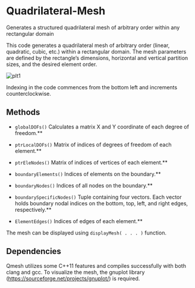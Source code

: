 # Quadrilateral-Mesh
Generates a structured quadrilateral mesh of arbitrary order within any rectangular domain


This code generates a quadrilateral mesh of arbitrary order (linear, quadratic, cubic, etc.) within a rectangular domain. The mesh parameters are defined by the rectangle’s dimensions, horizontal and vertical partition sizes, and the desired element order.

![plt1](https://github.com/user-attachments/assets/3ec347cc-bbad-48d8-8172-f61dbc8c7c29)

Indexing in the code commences from the bottom left and increments counterclockwise.
## Methods
* `globalDOFs()` Calculates a matrix X and Y coordinate of each degree of freedom.**

* `ptrLocalDOFs()` Matrix of indices of degrees of freedom of each element.**

* `ptrEleNodes()` Matrix of indices of vertices of each element.**

* `boundaryElements()` Indices of elements on the boundary.**

* `boundaryNodes()` Indices of all nodes on the boundary.**

* `boundarySpecificNodes()` Tuple containing four vectors. Each vector holds boundary nodal indices on the bottom, top, left, and right edges, respectively.**

* `ElementEdges()` Indices of edges of each element.**


The mesh can be displayed using 
`
displayMesh( . . . )
`
function. 

## Dependencies
Qmesh utilizes some C++11 features and compiles successfully with both clang and gcc. To visualize the mesh, the gnuplot library (https://sourceforge.net/projects/gnuplot/) is required.

